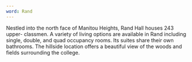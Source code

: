```yaml
---
word: Rand
---
```


Nestled into the north face of Manitou Heights, Rand Hall houses 243 upper- classmen. A variety of living options are available in Rand including single, double, and quad occupancy rooms. Its suites share their own bathrooms. The hillside location offers a beautiful view of the woods and fields surrounding the college.
